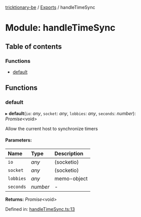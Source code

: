 [tricktionary-be](../README.md) / [Exports](../modules.md) / handleTimeSync

# Module: handleTimeSync

## Table of contents

### Functions

- [default](handletimesync.md#default)

## Functions

### default

▸ **default**(`io`: *any*, `socket`: *any*, `lobbies`: *any*, `seconds`: *number*): *Promise*<void\>

Allow the current host to synchronize timers

#### Parameters:

Name | Type | Description |
:------ | :------ | :------ |
`io` | *any* | (socketio)   |
`socket` | *any* | (socketio)   |
`lobbies` | *any* | memo-object   |
`seconds` | *number* | - |

**Returns:** *Promise*<void\>

Defined in: [handleTimeSync.ts:13](https://github.com/story-squad/tricktionary-be/blob/9729e8f/src/sockets/handleTimeSync.ts#L13)
